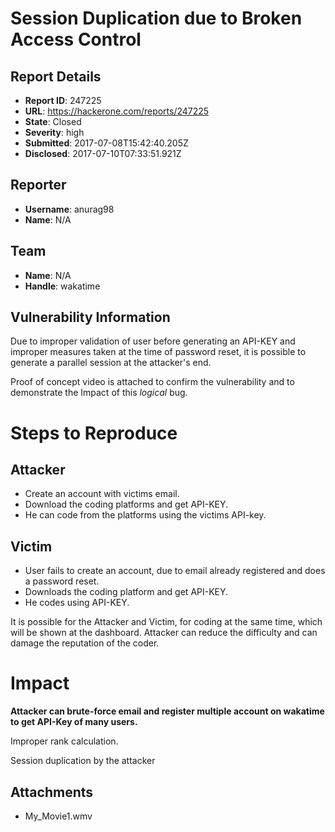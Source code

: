 # Session Duplication due to Broken Access Control

## Report Details
- **Report ID**: 247225
- **URL**: https://hackerone.com/reports/247225
- **State**: Closed
- **Severity**: high
- **Submitted**: 2017-07-08T15:42:40.205Z
- **Disclosed**: 2017-07-10T07:33:51.921Z

## Reporter
- **Username**: anurag98
- **Name**: N/A

## Team
- **Name**: N/A
- **Handle**: wakatime

## Vulnerability Information
Due to improper validation of user before generating an API-KEY and improper measures taken at the time of password reset, it is possible to generate a parallel session at the attacker's end.

Proof of concept video is attached to confirm the vulnerability and to demonstrate the Impact of this _logical_ bug.

Steps to Reproduce
=============
Attacker
---------
- Create an account with victims email.
- Download the coding platforms and get API-KEY.
- He can code from the platforms using the victims API-key.

Victim
-------
- User fails to create an account, due to email already registered and does a password reset.
- Downloads the coding platform and get API-KEY.
- He codes using API-KEY.

It is possible for the Attacker and Victim, for coding at the same time, which will be shown at the dashboard. Attacker can reduce the difficulty and can damage the reputation of the coder.

 Impact
=====

__Attacker can brute-force email and register multiple account on wakatime to get API-Key of many users.__
 
Improper rank calculation.

Session duplication by the attacker



## Attachments
- My_Movie1.wmv
